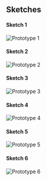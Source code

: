 ## Sketches

#### Sketch 1

![](pics/Prototype1.jpg "Prototype 1")

#### Sketch 2

![](pics/Prototype2.jpg "Prototype 2")

#### Sketch 3

![](pics\Prototype3.jpg "Prototype 3")

#### Sketch 4

![](pics\Prototype4.jpg "Prototype 4")

#### Sketch 5

![](pics\Prototype5.jpg "Prototype 5")

#### Sketch 6

![](pics\Prototype6.jpg "Prototype 6")




